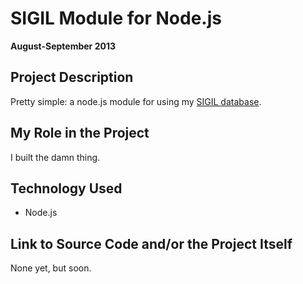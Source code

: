 # SIGIL Module for Node.js

**August-September 2013**

## Project Description

Pretty simple: a node.js module for using my [SIGIL database](sigil.md).

## My Role in the Project

I built the damn thing.

## Technology Used

- Node.js

## Link to Source Code and/or the Project Itself

None yet, but soon.